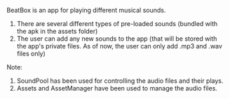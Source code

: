 BeatBox is an app for playing different musical sounds.

1. There are several different types of pre-loaded sounds (bundled with the apk in the assets folder)
2. The user can add any new sounds to the app (that will be stored with the app's private files. As of now, the user can only add .mp3 and .wav files only)

Note:
1. SoundPool has been used for controlling the audio files and their plays.
2. Assets and AssetManager have been used to manage the audio files.
